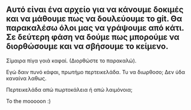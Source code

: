 Αυτό είναι ένα αρχείο για να κάνουμε δοκιμές και να μάθουμε πως να δουλεύουμε το git.
Θα παρακαλέσω όλοι μας να γράψουμε από κάτι.
Σε δεύτερη φάση να δούμε πως μπορούμε να διορθώσουμε και να σβήσουμε το κείμενο.
---------------------------------------

Σίμαιρα πίγα γοιά καφαί. (Διορθώστε το παρακαλώ).

Εγώ δαιν πυνό κάφαι, πρωτήμο περτεικελάδα. Τυ να διωρθοσο; Δεν ύδα καναίνα λαθως.

Περτεικελάδα απώ πωρτοκάλεια ή απώ λαιμόνοια;

To the mooooon :) 
